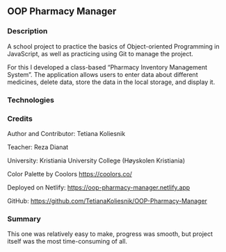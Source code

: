 ## OOP Pharmacy Manager

### Description
A school project to practice the basics of Object-oriented Programming in JavaScript, as well as practicing using Git to manage the project.

For this I developed a class-based “Pharmacy Inventory Management System”. The application allows users to enter data about different medicines, delete data, store the data in the local storage, and display it.
### Technologies

### Credits
Author and Contributor: Tetiana Koliesnik

Teacher: Reza Dianat

University: Kristiania University College (Høyskolen Kristiania)

Color Palette by Coolors https://coolors.co/

Deployed on Netlify: https://oop-pharmacy-manager.netlify.app

GitHub: https://github.com/TetianaKoliesnik/OOP-Pharmacy-Manager

### Summary

This one was relatively easy to make, progress was smooth, but project itself was the most time-consuming of all. 


